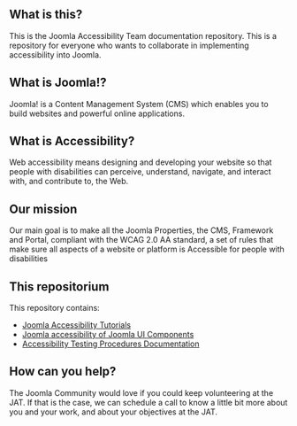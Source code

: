 ## What is this?
This is the Joomla Accessibility Team documentation repository.
This is a repository for everyone who wants to collaborate in implementing accessibility into Joomla.

## What is Joomla!?
Joomla! is a Content Management System (CMS) which enables you to build websites and powerful online applications.

## What is Accessibility?
Web accessibility means designing and developing your website so that people with disabilities can perceive, understand, navigate, and interact with, and contribute to, the  Web.

## Our mission

Our main goal is to make all the Joomla Properties, the CMS, Framework and Portal, compliant with the WCAG 2.0 AA standard, a set of rules that make sure all aspects of a website or platform is Accessible for people with disabilities

## This repositorium
This repository contains:
* [Joomla Accessibility Tutorials](https://github.com/joomla/accessibility/tree/master/docs/tutorials)
* [Joomla accessibility of Joomla UI Components](https://github.com/joomla/accessibility/tree/master/docs/custom-elements)
* [Accessibility Testing Procedures Documentation](https://github.com/joomla/accessibility/tree/master/docs/testing)

## How can you help?
The Joomla Community would love if you could keep volunteering at the JAT. 
If that is the case, we can schedule a call to know a little bit more about you and your work, and about your objectives at the JAT.
